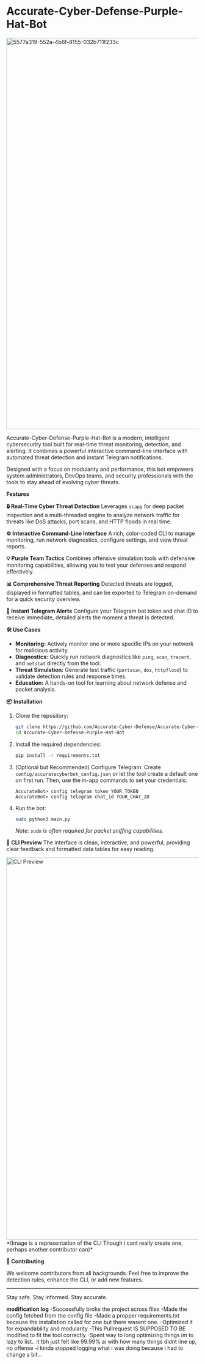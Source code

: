 # Accurate-Cyber-Defense-Purple-Hat-Bot

<img width="1536" height="1024" alt="5577a319-552a-4b6f-8155-032b711f233c" src="https://github.com/user-attachments/assets/a54c6bdc-7d4b-4ed2-9725-b1a6cea7c5bb" />

Accurate-Cyber-Defense-Purple-Hat-Bot is a modern, intelligent cybersecurity tool built for real-time threat monitoring, detection, and alerting. It combines a powerful interactive command-line interface with automated threat detection and instant Telegram notifications.

Designed with a focus on modularity and performance, this bot empowers system administrators, DevOps teams, and security professionals with the tools to stay ahead of evolving cyber threats.

**Features**

**🔒 Real-Time Cyber Threat Detection**
Leverages `scapy` for deep packet inspection and a multi-threaded engine to analyze network traffic for threats like DoS attacks, port scans, and HTTP floods in real time.

**⚙️ Interactive Command-Line Interface**
A rich, color-coded CLI to manage monitoring, run network diagnostics, configure settings, and view threat reports.

**💡 Purple Team Tactics**
Combines offensive simulation tools with defensive monitoring capabilities, allowing you to test your defenses and respond effectively.

**📊 Comprehensive Threat Reporting**
Detected threats are logged, displayed in formatted tables, and can be exported to Telegram on-demand for a quick security overview.

**🔔 Instant Telegram Alerts**
Configure your Telegram bot token and chat ID to receive immediate, detailed alerts the moment a threat is detected.

**🛠️ Use Cases**

- **Monitoring:** Actively monitor one or more specific IPs on your network for malicious activity.
- **Diagnostics:** Quickly run network diagnostics like `ping`, `scan`, `tracert`, and `netstat` directly from the tool.
- **Threat Simulation:** Generate test traffic (`portscan`, `dos`, `httpflood`) to validate detection rules and response times.
- **Education:** A hands-on tool for learning about network defense and packet analysis.

**📦 Installation**

1.  Clone the repository:
    ```bash
    git clone https://github.com/Accurate-Cyber-Defense/Accurate-Cyber-Defense-Purple-Hat-Bot.git
    cd Accurate-Cyber-Defense-Purple-Hat-Bot
    ```

2.  Install the required dependencies:
    ```bash
    pip install -r requirements.txt
    ```

3.  (Optional but Recommended) Configure Telegram:
    Create `config/accuratecyberbot_config.json` or let the tool create a default one on first run. Then, use the in-app commands to set your credentials:
    ```
    AccurateBot> config telegram token YOUR_TOKEN
    AccurateBot> config telegram chat_id YOUR_CHAT_ID
    ```

4.  Run the bot:
    ```bash
    sudo python3 main.py
    ```
    *Note: `sudo` is often required for packet sniffing capabilities.*

**📸 CLI Preview**
The interface is clean, interactive, and powerful, providing clear feedback and formatted data tables for easy reading.

<img width="1000" alt="CLI Preview" src="https://i.imgur.com/example.png" />
*(Image is a representation of the CLI Though i cant really create one, perhaps another contributor can)*

**🤝 Contributing**

We welcome contributors from all backgrounds. Feel free to improve the detection rules, enhance the CLI, or add new features.

---
Stay safe. Stay informed. Stay accurate.

**modification log**
 -Successfully broke the project across files
 -Made the config fetched from the config file 
 -Made a propper requirements.txt because the installation called for one but there wasent one.
 -Optimized it for expandability and modularity
 -This Pullrequest IS SUPPOSED TO BE modified to fit the tool correctly
 -Spent way to long optimizing things im to lazy to list.. it tbh just felt like 99.99% ai with how many things didnt line up, no offense
 -i kinda stopped logging what i was doing because i had to change a bit...
